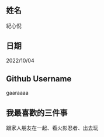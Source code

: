 姓名
----
紀心倪

日期
----
2022/10/04

Github Username
---------------
gaaraaaa

我最喜歡的三件事
---------------
跟家人朋友在一起、看火影忍者、出去玩